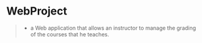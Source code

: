 # WebProject
>* a Web application that allows an instructor to manage the  grading of the courses that he teaches. 
